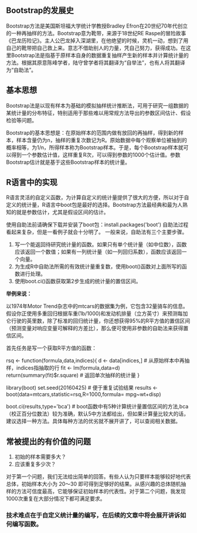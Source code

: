 ## Bootstrap的发展史

Bootstrap方法是美国斯坦福大学统计学教授Bradley Efron在20世纪70年代创立的一种再抽样的方法。Bootstrap意为靴带，来源于18世纪RE Raspe的冒险故事《巴龙历险记》。主人公巴龙掉入深湖里，在他绝望的时候，灵机一动，想到了用自己的靴带把自己救上来。意志不借助别人的力量，凭自己努力，获得成功。在这里Bootstrap法是指基于原样本自身的数据重复抽样产生新的样本并计算统计量的方法。根据其原意陈峰学者，陆守曾学者将其翻译为“自举法”，也有人将其翻译为“自助法”。


## 基本思想
Bootstrap法是以现有样本为基础的模拟抽样统计推断法，可用于研究一组数据的某统计量的分布特征，特别适用于那些难以用常规方法导出的参数区间估计、假设检验等问题。

Bootstrap的基本思想是：在原始样本的范围内做有放回的再抽样，得到新的样本，样本含量仍为n，抽样的重复次数记为R。原始数据中每个观察单位被抽到的概率相等，为1/n，所得样本称为Bootstrap样本。于是，每个Bootstrap样本就可以得到一个参数估计值，这样重复R次，可以得到参数的1000个估计值。参数Bootstrap估计就是基于这些Bootstrap样本的统计量。

## R语言中的实现

R语言灵活的自定义函数，为计算自定义的统计量提供了很大的方便，所以对于自定义的统计量，R语言中boot包是最好的选择。Bootstrap方法最经典和最为人熟知的就是参数估计，尤其是假设区间的估计。

使用自助法前请确保下载并安装了boot包：install.packages('boot')
自助法过程看起来复杂，但是一看例子就会十分明了。
一般来说，自助法有三个主要步骤。

1. 写一个能返回待研究统计量的函数。如果只有单个统计量（如中位数），函数应该返回一个数值；如果有一列统计量（如一列回归系数），函数应该返回一个向量。
2. 为生成R中自助法所需的有效统计量重复数，使用boot()函数对上面所写的函数进行处理。
3. 使用boot.ci()函数获取第2步生成的统计量的置信区间。

**举例来说：**

以1974年Motor Trend杂志中的mtcars的数据集为例，它包含32量骑车的信息。假设你正使用多重回归根据车重(1b/1000)和发动机排量（立方英寸）来预测每加仑行驶的英里数，除了标准的回归统计量，你还想获得95%的R平方值的置信区间（预测变量对响应变量可解释的方差比），那么便可使用非参数的自助法来获得置信区间。

首先任务是写一个获取R平方值的函数：

rsq <- function(formula,data,indices){
  d <- data[indices,] #  从原始样本中再抽样，indices指抽取的行
  fit <- lm(formula,data=d)
  return(summary(fit)$r.square) # 返回单次抽样的统计量
}

library(boot)
set.seed(20160425) # 便于重复试验结果
results <- boot(data=mtcars,statistic=rsq,R=1000,formula= mpg~wt+disp)

boot.ci(results,type='bca') # boot函数中有5种计算统计量置信区间的方法,bca（校正百分位数法）较为准确，默认5中方法都给出，但如果计算量比较大的话，建议选择一种方法。具体每种方法的优劣就不展开讲了，可以查阅相关数据。

## 常被提出的有价值的问题
1.  初始的样本需要多大？
2.  应该重复多少次？

对于第一个问题，我们无法给出简单的回答。有些人认为只要样本能够较好地代表总体，初始样本大小为 20～30 即可得到足够好的结果。从感兴趣的总体随机抽样的方法可信度最高，它能够保证初始样本的代表性。对于第二个问题，我发现1000次重复在大部分情况下都可满足要求。


### 技术难点在于自定义统计量的编写，在后续的文章中将会展开讲诉如何编写函数。

